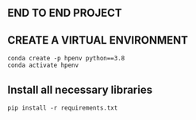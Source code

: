## END TO END PROJECT


## CREATE A VIRTUAL ENVIRONMENT
```
conda create -p hpenv python==3.8
conda activate hpenv
```

## Install all necessary libraries
```
pip install -r requirements.txt
```